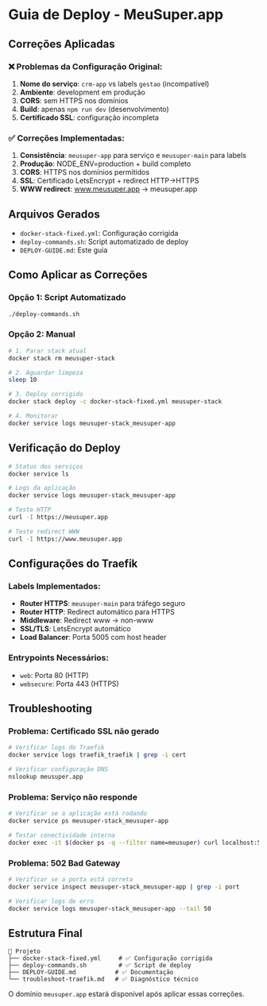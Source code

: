 # Guia de Deploy - MeuSuper.app

## Correções Aplicadas

### ❌ Problemas da Configuração Original:
1. **Nome do serviço**: `crm-app` vs labels `gestao` (incompatível)
2. **Ambiente**: development em produção
3. **CORS**: sem HTTPS nos domínios
4. **Build**: apenas `npm run dev` (desenvolvimento)
5. **Certificado SSL**: configuração incompleta

### ✅ Correções Implementadas:
1. **Consistência**: `meusuper-app` para serviço e `meusuper-main` para labels
2. **Produção**: NODE_ENV=production + build completo
3. **CORS**: HTTPS nos domínios permitidos
4. **SSL**: Certificado LetsEncrypt + redirect HTTP→HTTPS
5. **WWW redirect**: www.meusuper.app → meusuper.app

## Arquivos Gerados

- `docker-stack-fixed.yml`: Configuração corrigida
- `deploy-commands.sh`: Script automatizado de deploy
- `DEPLOY-GUIDE.md`: Este guia

## Como Aplicar as Correções

### Opção 1: Script Automatizado
```bash
./deploy-commands.sh
```

### Opção 2: Manual
```bash
# 1. Parar stack atual
docker stack rm meusuper-stack

# 2. Aguardar limpeza
sleep 10

# 3. Deploy corrigido
docker stack deploy -c docker-stack-fixed.yml meusuper-stack

# 4. Monitorar
docker service logs meusuper-stack_meusuper-app
```

## Verificação do Deploy

```bash
# Status dos serviços
docker service ls

# Logs da aplicação
docker service logs meusuper-stack_meusuper-app

# Teste HTTP
curl -I https://meusuper.app

# Teste redirect WWW
curl -I https://www.meusuper.app
```

## Configurações do Traefik

### Labels Implementados:
- **Router HTTPS**: `meusuper-main` para tráfego seguro
- **Router HTTP**: Redirect automático para HTTPS
- **Middleware**: Redirect www → non-www
- **SSL/TLS**: LetsEncrypt automático
- **Load Balancer**: Porta 5005 com host header

### Entrypoints Necessários:
- `web`: Porta 80 (HTTP)
- `websecure`: Porta 443 (HTTPS)

## Troubleshooting

### Problema: Certificado SSL não gerado
```bash
# Verificar logs do Traefik
docker service logs traefik_traefik | grep -i cert

# Verificar configuração DNS
nslookup meusuper.app
```

### Problema: Serviço não responde
```bash
# Verificar se a aplicação está rodando
docker service ps meusuper-stack_meusuper-app

# Testar conectividade interna
docker exec -it $(docker ps -q --filter name=meusuper) curl localhost:5005
```

### Problema: 502 Bad Gateway
```bash
# Verificar se a porta está correta
docker service inspect meusuper-stack_meusuper-app | grep -i port

# Verificar logs de erro
docker service logs meusuper-stack_meusuper-app --tail 50
```

## Estrutura Final

```
📁 Projeto
├── docker-stack-fixed.yml     # ✅ Configuração corrigida
├── deploy-commands.sh         # ✅ Script de deploy
├── DEPLOY-GUIDE.md           # ✅ Documentação
└── troubleshoot-traefik.md   # ✅ Diagnóstico técnico
```

O domínio `meusuper.app` estará disponível após aplicar essas correções.